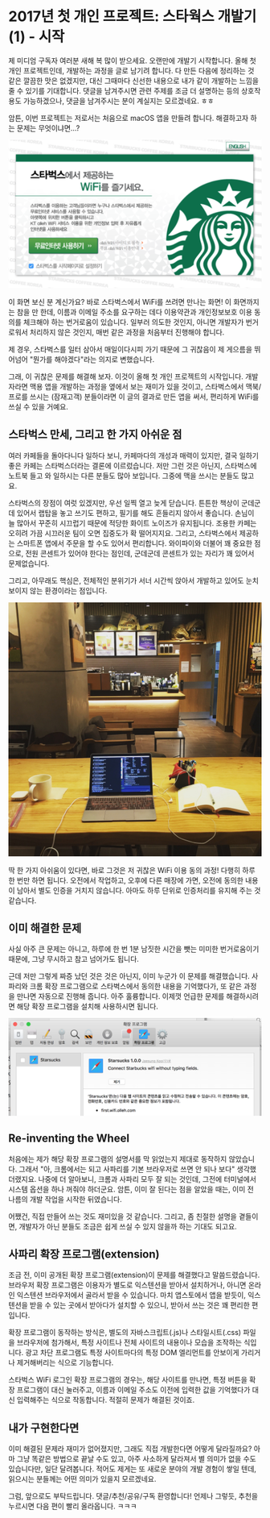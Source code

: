 # 2017년 첫 개인 프로젝트: 스타웍스 개발기 (1) - 시작

제 미디엄 구독자 여러분 새해 복 많이 받으세요. 오랜만에 개발기 시작합니다. 올해 첫 개인 프로젝트인데, 개발하는 과정을 글로 남기려 합니다. 다 만든 다음에 정리하는 것 같은 깔끔한 맛은 없겠지만, 대신 그때마다 신선한 내용으로 내가 같이 개발하는 느낌을 줄 수 있기를 기대합니다. 댓글을 남겨주시면 관련 주제를 조금 더 설명하는 등의 상호작용도 가능하겠으나, 댓글을 남겨주시는 분이 계실지는 모르겠네요. ㅎㅎ

암튼, 이번 프로젝트는 저로서는 처음으로 macOS 앱을 만들려 합니다. 해결하고자 하는 문제는 무엇이냐면...?

![](starworks/starbucks-captive-01.png)

이 화면 보신 분 계신가요? 바로 스타벅스에서 WiFi를 쓰려면 만나는 화면! 이 화면까지는 참을 만 한데, 이름과 이메일 주소를 요구하는 데다 이용약관과 개인정보보호 이용 동의를 체크해야 하는 번거로움이 있습니다. 일부러 의도한 것인지, 아니면 개발자가 번거로워서 처리하지 않은 것인지, 매번 같은 과정을 처음부터 진행해야 합니다.

제 경우, 스타벅스를 일터 삼아서 매일이다시피 가기 때문에 그 귀찮음이 제 게으름을 뛰어넘어 "뭔가를 해야겠다"라는 의지로 변했습니다.

그래, 이 귀찮은 문제를 해결해 보자. 이것이 올해 첫 개인 프로젝트의 시작입니다. 개발자라면 맥용 앱을 개발하는 과정을 옆에서 보는 재미가 있을 것이고, 스타벅스에서 맥북/프로를 쓰시는 (잠재고객) 분들이라면 이 글의 결과로 만든 앱을 써서, 편리하게 WiFi를 쓰실 수 있을 거예요.

## 스타벅스 만세, 그리고 한 가지 아쉬운 점

여러 카페들을 돌아다니다 일하다 보니, 카페마다의 개성과 매력이 있지만, 결국 일하기 좋은 카페는 스타벅스더라는 결론에 이르렀습니다. 저만 그런 것은 아닌지, 스타벅스에 노트북 들고 와 일하시는 다른 분들도 많아 보입니다. 그중에 맥을 쓰시는 분들도 많고요.

스타벅스의 장점이 여럿 있겠지만, 우선 일찍 열고 늦게 닫습니다. 튼튼한 책상이 군데군데 있어서 랩탑을 놓고 쓰기도 편하고, 필기를 해도 흔들리지 않아서 좋습니다. 손님이 늘 많아서 꾸준히 시끄럽기 때문에 적당한 화이트 노이즈가 유지됩니다. 조용한 카페는 오히려 가끔 시끄러운 팀이 오면 집중도가 확 떨어지지요. 그리고, 스타벅스에서 제공하는 스마트폰 앱에서 주문을 할 수도 있어서 편리합니다. 와이파이와 더불어 꽤 중요한 점으로, 전원 콘센트가 있어야 한다는 점인데, 군데군데 콘센트가 있는 자리가 꽤 있어서 문제없습니다.

그리고, 아무래도 핵심은, 전체적인 분위기가 서너 시간씩 앉아서 개발하고 있어도 눈치 보이지 않는 환경이라는 점입니다.

![](starworks/working-in-starbucks.jpg)

딱 한 가지 아쉬움이 있다면, 바로 그것은 저 귀찮은 WiFi 이용 동의 과정! 다행히 하루 한 번만 하면 됩니다. 오전에서 작업하고, 오후에 다른 매장에 가면, 오전에 동의한 내용이 남아서 별도 인증을 거치지 않습니다. 아마도 하루 단위로 인증처리를 유지해 주는 것 같습니다.

## 이미 해결한 문제

사실 아주 큰 문제는 아니고, 하루에 한 번 1분 남짓한 시간을 뺏는 미미한 번거로움이기 때문에, 그냥 무시하고 참고 넘어가도 됩니다.

근데 저만 그렇게 짜증 났던 것은 것은 아닌지, 이미 누군가 이 문제를 해결했습니다. 사파리와 크롬 확장 프로그램으로 스타벅스에서 동의한 내용을 기억했다가, 또 같은 과정을 만나면 자동으로 진행해 줍니다. 아주 훌륭합니다. 이제껏 언급한 문제를 해결하시려면 해당 확장 프로그램을 설치해 사용하시면 됩니다.

![](starworks/extension.png)

## Re-inventing the Wheel

처음에는 제가 해당 확장 프로그램의 설명서를 막 읽었는지 제대로 동작하지 않았습니다. 그래서 "아, 크롬에서는 되고 사파리를 기본 브라우저로 쓰면 안 되나 보다" 생각했더랬지요. 나중에 더 알아보니, 크롬과 사파리 모두 잘 되는 것인데, 그전에 터미널에서 시스템 옵션을 하나 꺼줘야 하더군요. 암튼, 이미 잘 된다는 점을 알았을 때는, 이미 전 나름의 개발 작업을 시작한 뒤였습니다.

어쨌건, 직접 만들어 쓰는 것도 재미있을 것 같습니다. 그리고, 좀 친절한 설명을 곁들이면, 개발자가 아닌 분들도 조금은 쉽게 쓰실 수 있지 않을까 하는 기대도 되고요.

## 사파리 확장 프로그램(extension)

조금 전, 이미 공개된 확장 프로그램(extension)이 문제를 해결했다고 말씀드렸습니다. 브라우저 확장 프로그램은 이용자가 별도로 익스텐션을 받아서 설치하거나, 아니면 온라인 익스텐션 브라우저에서 골라서 받을 수 있습니다. 마치 앱스토에서 앱을 받듯이, 익스텐션을 받을 수 있는 곳에서 받아다가 설치할 수 있으니, 받아서 쓰는 것은 꽤 편리한 편입니다.

확장 프로그램이 동작하는 방식은, 별도의 자바스크립트(.js)나 스타일시트(.css) 파일을 브라우저에 첨가해서, 특정 사이트나 전체 사이트의 내용이나 모습을 조작하는 식입니다. 광고 차단 프로그램도 특정 사이트마다의 특정 DOM 엘리먼트를 안보이게 가리거나 제거해버리는 식으로 기능합니다.

스타벅스 WiFi 로그인 확장 프로그램의 경우는, 해당 사이트를 만나면, 특정 버튼을 확장 프로그램이 대신 눌러주고, 이름과 이메일 주소도 이전에 입력한 값을 기억했다가 대신 입력해주는 식으로 작동합니다. 적절히 문제가 해결된 것이죠.

## 내가 구현한다면

이미 해결된 문제라 재미가 없어졌지만, 그래도 직접 개발한다면 어떻게 달라질까요? 아마 그냥 똑같은 방법으로 끝날 수도 있고, 아주 사소하게 달라져서 별 의미가 없을 수도 있습니다만, 일단 달려봅니다. 적어도 제게는 또 새로운 분야의 개발 경험이 쌓일 텐데, 읽으시는 분들께는 어떤 의미가 있을지 모르겠네요.

그럼, 앞으로도 부탁드립니다. 댓글/추천/공유/구독 환영합니다! 언제나 그렇듯, 추천을 누르시면 다음 편이 빨리 올라옵니다. ㅋㅋㅋ

